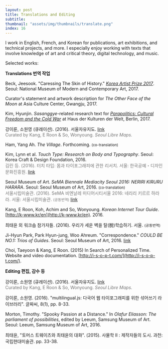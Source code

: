 ```yaml
---
layout: post
title: Translations and Editing
subtitle: 
thumbnail: "assets/img/thumbnails/translate.png"
index: 16
---
```


I work in English, French, and Korean for publications, art exhibitions, and technical projects, and more. I especially enjoy working with texts that involve knowledge of art and critical theory, digital technology, and music.

Selected works:

__Translations 번역 작업__

Beck, Jeesook. "Caressing The Skin of History." _[Korea Artist Prize 2017](http://koreaartistprize.org/en/)_. Seoul: National Museum of Modern and Contemporary Art, 2017.

Curator's statement and artwork description for _The Other Face of the Moon_ at Asia Culture Center, Gwangju, 2017.

Kim, Hyunjin. _Sasanggye_-related research text for _[Parapolitics: Cultural Freedom and the Cold War](https://www.hkw.de/en/programm/projekte/2017/parapolitics/parapolitics_start.php)_ at Haus der Kulturen der Welt, Berlin, 2017.

강이룬, 소원영 (큐레이션). (2016). 서울자유지도. [link](https://medium.com/seoul-libre-maps)    
<span style="color: #767676">Curated by Kang, E Roon & So, Wonyoung. _Seoul Libre Maps._ </span>

Ham, Yang Ah. _The Village_. Forthcoming. <small>(co-translation)</small>

Kim, Lynn et al. _Touch Type: Research on Body and Typography_. Seoul: Korea Craft & Design Foundation, 2016.  
<span style="color: #767676">김린 등. (2016). 터치 타입: 몸과 타이포그래피에 관한 리서치. 서울: 한국공예・디자인문화진흥원.</span> [link](https://www.facebook.com/typojanchi/posts/693653810813205)

Seoul Museum of Art. _SeMA Biennale Mediacity Seoul 2016: NERIRI KIRURU HARARA_. Seoul: Seoul Museum of Art, 2016. <small>(co-translation)</small>    
<span style="color: #767676">서울시립미술관. (2016). SeMA 비엔날레 미디어시티서울 2016: 네리리 키르르 하라라. 서울: 서울시립미술관. <small>(공동번역)</small></span> [link](http://shop.thebooksociety.org/shop/goods/goods_view.php?goodsno=1219)

Kang, E Roon, Koh, Achim and So, Wonyoung. _Korean Internet Tour Guide_. [http://k-www.kr/en](http://k-www.kr/en). 2016.

최태윤 외 워크숍 참가자들. (2016). 우리가 세운 벽을 탈(脫)학습하기. 서울. <small>(공동번역)</small>

Ji-Hyun Park, Park Hyun-jung, Woo Ahreum. "Correspondence." _COULD BE NO.1: Trios of Guides_. Seoul: Seoul Museum of Art, 2016. [link](http://mediacityseoul.kr/2016/assets/contents/COULD-BE-NO.-1_160807_143138.pdf)

Choi, Taeyoon & Kang, E Roon. (2015) In Search of Personalized Time. Website and video documentation. [http://i-s-o-p-t.com/](http://i-s-o-p-t.com/).

__Editing 편집, 감수 등__

강이룬, 소원영 (큐레이션). (2016). 서울자유지도. [link](https://medium.com/seoul-libre-maps)    
<span style="color: #767676">Curated by Kang, E Roon & So, Wonyoung. _Seoul Libre Maps._ </span>

강이룬, 소원영. (2016). "multilingual.js: 다국어 웹 타이포그래피를 위한 섞어쓰기 라이브러리". 글짜씨, 8(1), pp. 8-33. 

Morton, Timothy. "Spooky Passion at a Distance." In _Olafur Eliasson: The parliament of possibilities_, edited by Leeum, Samsung Museum of Art. Seoul: Leeum, Samsung Museum of Art, 2016.

최태윤, "토머스 트웨이츠와 최태윤의 대화". (2015). 사물학 II : 제작자들의 도시. 과천: 국립현대미술관. pp. 33-38.